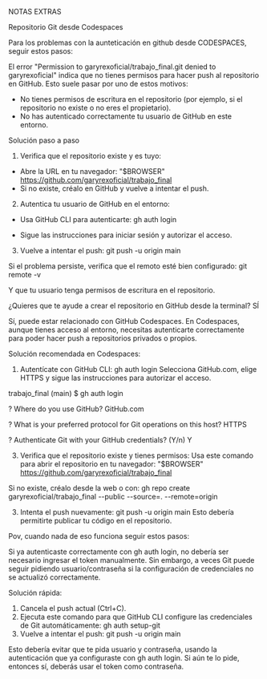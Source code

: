 NOTAS EXTRAS

Repositorio Git desde Codespaces

Para los problemas con la aunteticación en github desde CODESPACES, seguir estos pasos:

El error "Permission to garyrexoficial/trabajo_final.git denied to garyrexoficial" indica que no tienes permisos para hacer push al repositorio en GitHub.
Esto suele pasar por uno de estos motivos:

- No tienes permisos de escritura en el repositorio (por ejemplo, si el repositorio no existe o no eres el propietario).
- No has autenticado correctamente tu usuario de GitHub en este entorno.

Solución paso a paso

1. Verifica que el repositorio existe y es tuyo:

- Abre la URL en tu navegador:  "$BROWSER" https://github.com/garyrexoficial/trabajo_final
- Si no existe, créalo en GitHub y vuelve a intentar el push.

2. Autentica tu usuario de GitHub en el entorno:
   
- Usa GitHub CLI para autenticarte:  gh auth login

- Sigue las instrucciones para iniciar sesión y autorizar el acceso.

3. Vuelve a intentar el push:  git push -u origin main

Si el problema persiste, verifica que el remoto esté bien configurado:  git remote -v

Y que tu usuario tenga permisos de escritura en el repositorio.

¿Quieres que te ayude a crear el repositorio en GitHub desde la terminal?
SÍ

Sí, puede estar relacionado con GitHub Codespaces.
En Codespaces, aunque tienes acceso al entorno, necesitas autenticarte correctamente para poder hacer push a repositorios privados o propios.

Solución recomendada en Codespaces:

1. Autentícate con GitHub CLI:  gh auth login
Selecciona GitHub.com, elige HTTPS y sigue las instrucciones para autorizar el acceso.

trabajo_final (main) $ gh auth login

? Where do you use GitHub? GitHub.com

? What is your preferred protocol for Git operations on this host? HTTPS

? Authenticate Git with your GitHub credentials? (Y/n) Y

3. Verifica que el repositorio existe y tienes permisos: Usa este comando para abrir el repositorio en tu navegador:
"$BROWSER" https://github.com/garyrexoficial/trabajo_final

Si no existe, créalo desde la web o con:
gh repo create garyrexoficial/trabajo_final --public --source=. --remote=origin

3. Intenta el push nuevamente:  git push -u origin main
Esto debería permitirte publicar tu código en el repositorio.


Pov, cuando nada de eso funciona seguir estos pasos:

Si ya autenticaste correctamente con gh auth login, no debería ser necesario ingresar el token manualmente.
Sin embargo, a veces Git puede seguir pidiendo usuario/contraseña si la configuración de credenciales no se actualizó correctamente.

Solución rápida:

1. Cancela el push actual (Ctrl+C).
2. Ejecuta este comando para que GitHub CLI configure las credenciales de Git automáticamente:  gh auth setup-git
3. Vuelve a intentar el push:  git push -u origin main

Esto debería evitar que te pida usuario y contraseña, usando la autenticación que ya configuraste con gh auth login.
Si aún te lo pide, entonces sí, deberás usar el token como contraseña.
